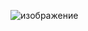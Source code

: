 ![изображение](https://user-images.githubusercontent.com/98019531/223354842-e1dc91b2-d6e4-4a91-bbdc-b7951cd47cb1.png)
